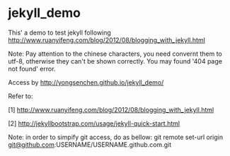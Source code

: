 jekyll_demo
===========

This' a demo to test jekyll following
  http://www.ruanyifeng.com/blog/2012/08/blogging_with_jekyll.html

Note:
  Pay attention to the chinese characters, you need convernt them to utf-8,
  otherwise they can't be shown correctly. You may found '404 page not found'
  error.

Access by http://yongsenchen.github.io/jekyll_demo/

Refer to:

[1] http://www.ruanyifeng.com/blog/2012/08/blogging_with_jekyll.html

[2] http://jekyllbootstrap.com/usage/jekyll-quick-start.html

Note: in order to simpify git access, do as bellow:
  git remote set-url origin git@github.com:USERNAME/USERNAME.github.com.git
